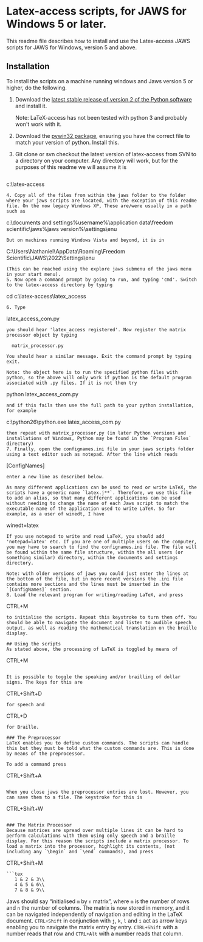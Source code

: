 # Latex-access scripts, for JAWS for Windows 5 or later.

This readme file describes how to install and use the Latex-access JAWS scripts for JAWS for Windows, version 5 and above.

## Installation
To install the scripts on a machine running windows and Jaws version 5 or higher, do the following.
1. Download the [latest stable release of version 2 of the Python software](https://www.python.org/downloads/release/python-2718/) and install it.
   
   Note: LaTeX-access has not been tested with python 3 and probably won't work with it.
2. Download the [pywin32 package](https://sourceforge.net/projects/pywin32), ensuring you have the correct file to match your version of python. Install this.
3. Git clone or svn checkout the latest version of latex-access from SVN to a directory on your computer. Any directory will work, but for the purposes of this readme we will assume it is
   ```
c:\latex-access
   ```
4. Copy all of the files from within the jaws folder to the folder where your jaws scripts are located, with the exception of this readme file. On the now legacy Windows XP, These are/were usually in a path such as
   ```
c:\documents and settings\%username%\application data\freedom scientific\jaws\%jaws version%\settings\enu
   ```
   But on machines running Windows Vista and beyond, it is in
   ```
C:\Users\Nathaniel\AppData\Roaming\Freedom Scientific\JAWS\2022\Settings\enu
   ```
   (This can be reached using the explore jaws submenu of the jaws menu in your start menu).
5. Now open a command prompt by going to run, and typing 'cmd'. Switch to the latex-access directory by typing
   ```
   cd c:\latex-access\latex_access
   ```
6. Type
   ```
   latex_access_com.py
   ```
   you should hear 'latex_access registered'. Now register the matrix processor object by typing
   ```
      matrix_processor.py
   ```
   You should hear a similar message. Exit the command prompt by typing exit.
   
   Note: the object here is to run the specified python files with python, so the above will only work if python is the default program
associated with .py files. If it is not then try
   ```
   python latex_access_com.py
   ```
   and if this fails then use the full path to your python installation,
for example
   ```
   c:\python26\python.exe latex_access_com.py
   ```
   then repeat with matrix_processor.py (in later Python versions and installations of Windows, Python may be found in the `Program Files` directory)
7. Finally, open the confignames.ini file in your jaws scripts folder using a text editor such as notepad. After the line which reads
   ```
   [ConfigNames]
   ```
   enter a new line as described below.
   
   As many different applications can be used to read or write LaTeX, the scripts have a generic name `latex.j**`. Therefore, we use this file to add an alias, so that many different applications can be used without needing to change the name of each Jaws script to match the executable name of the application used to write LaTeX. So for example, as a user of winedt, I have
   ```
   winedt=latex
   ```.
   If you use notepad to write and read LaTeX, you should add 'notepad=latex' etc. If you are one of multiple users on the computer, you may have to search to find the confignames.ini file. The file will be found within the same file structure, within the all users (or something similar) directory, within the documents and settings directory.
   
   Note: with older versions of jaws you could just enter the lines at the bottom of the file, but in more recent versions the .ini file contains more sections and the lines must be inserted in the `[ConfigNames]` section.
8. Load the relevant program for writing/reading LaTeX, and press
   ```
   CTRL+M
   ```
   to initialise the scripts. Repeat this keystroke to turn them off. You should be able to navigate the document and listen to audible speech output, as well as reading the mathematical translation on the braille display.

## Using the scripts
As stated above, the processing of LaTeX is toggled by means of
```
   CTRL+M
```. There is currently no means of toggling speech and braille independently but this is easy to implement if required. 

It is possible to toggle the speaking and/or brailling of dollar signs. The keys for this are
```
   CTRL+Shift+D
```
for speech and
```
   CTRL+D
```
for Braille.

### The Preprocessor
LaTeX enables you to define custom commands. The scripts can handle this but they must be told what the custom commands are. This is done by means of the preprocessor.

To add a command press
```
   CTRL+Shift+A
```. In the first textbox, enter the custom command, in the next enter the number of arguments, 0 if there are none, and in the 3rd box enter the translation of the custom command. The translation is the standard LaTeX equivalent of the command, using #n to denote places where the nth argument should be interpolated into the translation. The 3 textboxes correspond to the 3 arguments to the \newcommand command used to define the custom command.

When you close jaws the preprocessor entries are lost. However, you can save them to a file. The keystroke for this is
```
   CTRL+Shift+W
```, after which you must enter a full file name including path. To load saved preprocessor data the keystroke is control+shift+r. You can in fact reload multiple preprocessor files and their entries will be merged, however if the result is then saved all the entries will be saved in one file.

### The Matrix Processor
Because matrices are spread over multiple lines it can be hard to perform calculations with them using only speech and a braille display. For this reason the scripts include a matrix processor. To load a matrix into the processor, highlight its contents, (not including any `\begin` and `\end` commands), and press
```
   CTRL+Shift+M
```. For example you might highlight the following:
```tex
   1 & 2 & 3\\
   4 & 5 & 6\\
   7 & 8 & 9\\
```
Jaws should say &ldquo;initialised `m` by `n` matrix&rdquo;, where `m` is the number of rows and `n` the number of columns. The matrix is now stored in memory, and it can be navigated independently of navigation and
editing in the LaTeX document. `CTRL+Shift` in conjunction with `j`, `k`, `l` and `i` act as arrow keys enabling you to navigate the matrix entry by entry. `CTRL+Shift` with a number reads that row and `CTRL+Alt` with a number reads that column.
